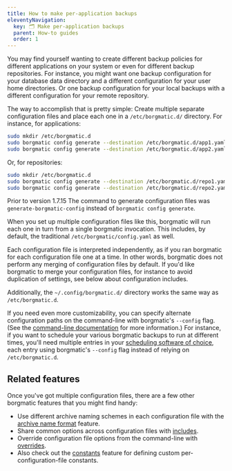 ```yaml
---
title: How to make per-application backups
eleventyNavigation:
  key: 🗂️ Make per-application backups
  parent: How-to guides
  order: 1
---
```

You may find yourself wanting to create different backup policies for
different applications on your system or even for different backup
repositories. For instance, you might want one backup configuration for your
database data directory and a different configuration for your user home
directories. Or one backup configuration for your local backups with a
different configuration for your remote repository.

The way to accomplish that is pretty simple: Create multiple separate
configuration files and place each one in a `/etc/borgmatic.d/` directory. For
instance, for applications:

```bash
sudo mkdir /etc/borgmatic.d
sudo borgmatic config generate --destination /etc/borgmatic.d/app1.yaml
sudo borgmatic config generate --destination /etc/borgmatic.d/app2.yaml
```

Or, for repositories:

```bash
sudo mkdir /etc/borgmatic.d
sudo borgmatic config generate --destination /etc/borgmatic.d/repo1.yaml
sudo borgmatic config generate --destination /etc/borgmatic.d/repo2.yaml
```

<span class="minilink minilink-addedin">Prior to version 1.7.15</span> The
command to generate configuration files was `generate-borgmatic-config`
instead of `borgmatic config generate`.

When you set up multiple configuration files like this, borgmatic will run
each one in turn from a single borgmatic invocation. This includes, by
default, the traditional `/etc/borgmatic/config.yaml` as well.

Each configuration file is interpreted independently, as if you ran borgmatic
for each configuration file one at a time. In other words, borgmatic does not
perform any merging of configuration files by default. If you'd like borgmatic
to merge your configuration files, for instance to avoid duplication of
settings, see below about configuration includes.

Additionally, the `~/.config/borgmatic.d/` directory works the same way as
`/etc/borgmatic.d`.

If you need even more customizability, you can specify alternate configuration
paths on the command-line with borgmatic's `--config` flag. (See the
[command-line
documentation](https://torsion.org/borgmatic/reference/command-line/) for more
information.) For instance, if you want to schedule your various borgmatic
backups to run at different times, you'll need multiple entries in your
[scheduling software of
choice](https://torsion.org/borgmatic/how-to/set-up-backups/#autopilot), each
entry using borgmatic's `--config` flag instead of relying on
`/etc/borgmatic.d`.


<a id="archive-naming"></a>
<a id="configuration-includes"></a>
<a id="configuration-overrides"></a>
<a id="constant-interpolation"></a>

## Related features

Once you've got multiple configuration files, there are a few other borgmatic
features that you might find handy:

 * Use different archive naming schemes in each configuration file with the
   [archive name
   format](https://torsion.org/borgmatic/reference/configuration/archive-name-format/)
   feature.
 * Share common options across configuration files with
   [includes](https://torsion.org/borgmatic/reference/configuration/includes/).
 * Override configuration file options from the command-line with
   [overrides](https://torsion.org/borgmatic/reference/command-line/overrides/).
 * Also check out the
   [constants](https://torsion.org/borgmatic/reference/configuration/constants/)
   feature for defining custom per-configuration-file constants.
